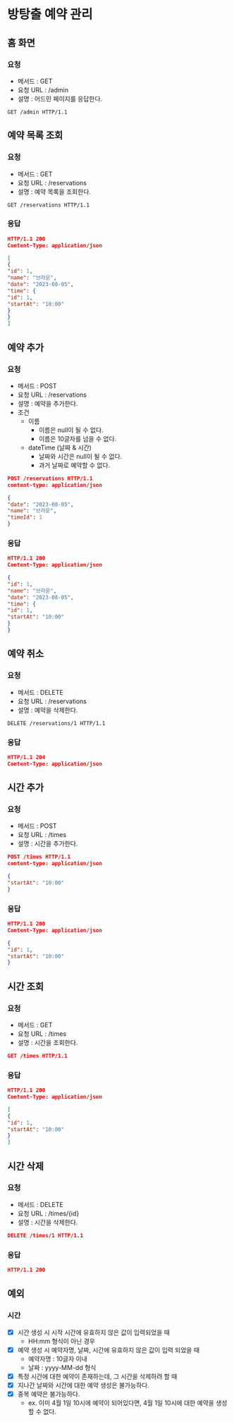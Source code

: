 # 방탕출 예약 관리

## 홈 화면

### 요청

- 메서드 : GET
- 요청 URL : /admin
- 설명 : 어드민 페이지를 응답한다.

`GET /admin HTTP/1.1`

## 예약 목록 조회

### 요청

- 메서드 : GET
- 요청 URL : /reservations
- 설명 : 예약 목록을 조회한다.

`GET /reservations HTTP/1.1`

### 응답

```json
HTTP/1.1 200
Content-Type: application/json

[
{
"id": 1,
"name": "브라운",
"date": "2023-08-05",
"time": {
"id": 1,
"startAt": "10:00"
}
}
]
```

## 예약 추가

### 요청

- 메서드 : POST
- 요청 URL : /reservations
- 설명 : 예약을 추가한다.
- 조건
    - 이름
        - 이름은 null이 될 수 없다.
        - 이름은 10글자를 넘을 수 없다.
    - dateTime (날짜 & 시간)
        - 날짜와 시간은 null이 될 수 없다.
        - 과거 날짜로 예약할 수 없다.

```json
POST /reservations HTTP/1.1
content-type: application/json

{
"date": "2023-08-05",
"name": "브라운",
"timeId": 1
}
```

### 응답

```json
HTTP/1.1 200
Content-Type: application/json

{
"id": 1,
"name": "브라운",
"date": "2023-08-05",
"time": {
"id": 1,
"startAt": "10:00"
}
}
```

## 예약 취소

### 요청

- 메서드 : DELETE
- 요청 URL : /reservations
- 설명 : 예약을 삭제한다.

`DELETE /reservations/1 HTTP/1.1`

### 응답

```json
HTTP/1.1 204
Content-Type: application/json
```

## 시간 추가

### 요청

- 메서드 : POST
- 요청 URL : /times
- 설명 : 시간을 추가한다.

```json
POST /times HTTP/1.1
content-type: application/json

{
"startAt": "10:00"
}
```

### 응답

```json
HTTP/1.1 200
Content-Type: application/json

{
"id": 1,
"startAt": "10:00"
}
```

## 시간 조회

### 요청

- 메서드 : GET
- 요청 URL : /times
- 설명 : 시간을 조회한다.

```json
GET /times HTTP/1.1
```

### 응답

```json
HTTP/1.1 200
Content-Type: application/json

[
{
"id": 1,
"startAt": "10:00"
}
]
```

## 시간 삭제

### 요청

- 메서드 : DELETE
- 요청 URL : /times/{id}
- 설명 : 시간을 삭제한다.

```json
DELETE /times/1 HTTP/1.1
```

### 응답

```json
HTTP/1.1 200
```

## 예외

### 시간

- [x] 시간 생성 시 시작 시간에 유효하지 않은 값이 입력되었을 때
    - HH:mm 형식이 아닌 경우
- [x] 예약 생성 시 예약자명, 날짜, 시간에 유효하지 않은 값이 입력 되었을 때
    - 예약자명 : 10글자 이내
    - 날짜 : yyyy-MM-dd 형식
- [x] 특정 시간에 대한 예약이 존재하는데, 그 시간을 삭제하려 할 때
- [x] 지나간 날짜와 시간에 대한 예약 생성은 불가능하다.
- [x] 중복 예약은 불가능하다.
    - ex. 이미 4월 1일 10시에 예약이 되어있다면, 4월 1일 10시에 대한 예약을 생성할 수 없다.
